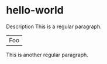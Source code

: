 # hello-world
Description
This is a regular paragraph.

<table>
    <tr>
        <td>Foo</td>
    </tr>
</table>

This is another regular paragraph.
